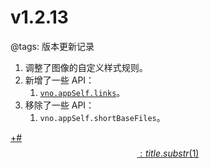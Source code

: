 # v1.2.13

@tags: 版本更新记录

1. 调整了图像[](/zh/docs/links.md "#")的自定义样式规则。
1. 新增了一些 API：
    1. [`vno.appSelf.links`](/zh/api/appSelf.md "#h2-3")。
1. 移除了一些 API：
    1. `vno.appSelf.shortBaseFiles`。

[+#$$: title.substr(1) $$](/zh/releases/download.md)
